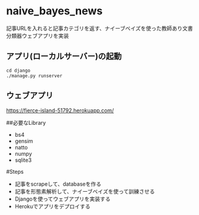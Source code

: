 # naive_bayes_news
記事URLを入れると記事カテゴリを返す、ナイーブベイズを使った教師あり文書分類器ウェブアプリを実装

## アプリ(ローカルサーバー)の起動

```
cd django
./manage.py runserver
```

## ウェブアプリ
https://fierce-island-51792.herokuapp.com/

##必要なLibrary
- bs4
- gensim
- natto
- numpy
- sqlite3


#Steps
- 記事をscrapeして、databaseを作る
- 記事を形態素解析して、ナイーブベイズを使って訓練させる
- Djangoを使ってウェブアプリを実装する
- Herokuでアプリをデプロイする	

